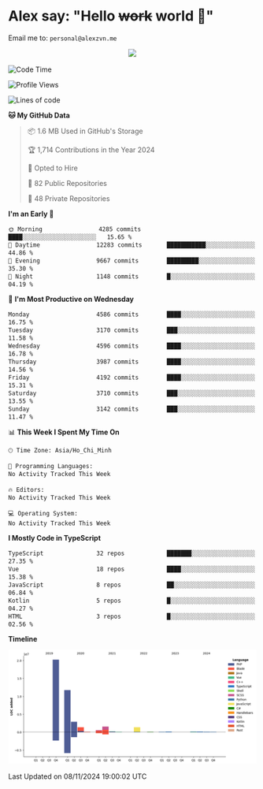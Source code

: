 # Alex say: "Hello ~~work~~ world 🐾"
Email me to: `personal@alexzvn.me`


<p align=center>
  <a href="https://skillicons.dev">
    <img src="https://skillicons.dev/icons?i=ts,js,php,nodejs,bun,vue,nuxt,react,svelte,tauri,laravel,rust,mongodb,docker,electron,redis,rabbitmq,tailwind,git,cloudflare,elysia,mysql,nginx,rollupjs,sentry,ubuntu,yarn,html,css,vite" />
  </a>
</p>

<!--START_SECTION:waka-->
![Code Time](http://img.shields.io/badge/Code%20Time-1%2C066%20hrs%2055%20mins-blue)

![Profile Views](http://img.shields.io/badge/Profile%20Views-0-blue)

![Lines of code](https://img.shields.io/badge/From%20Hello%20World%20I%27ve%20Written-40.7%20million%20lines%20of%20code-blue)

**🐱 My GitHub Data** 

> 📦 1.6 MB Used in GitHub's Storage 
 > 
> 🏆 1,714 Contributions in the Year 2024
 > 
> 💼 Opted to Hire
 > 
> 📜 82 Public Repositories 
 > 
> 🔑 48 Private Repositories 
 > 
**I'm an Early 🐤** 

```text
🌞 Morning                4285 commits        ████░░░░░░░░░░░░░░░░░░░░░   15.65 % 
🌆 Daytime                12283 commits       ███████████░░░░░░░░░░░░░░   44.86 % 
🌃 Evening                9667 commits        █████████░░░░░░░░░░░░░░░░   35.30 % 
🌙 Night                  1148 commits        █░░░░░░░░░░░░░░░░░░░░░░░░   04.19 % 
```
📅 **I'm Most Productive on Wednesday** 

```text
Monday                   4586 commits        ████░░░░░░░░░░░░░░░░░░░░░   16.75 % 
Tuesday                  3170 commits        ███░░░░░░░░░░░░░░░░░░░░░░   11.58 % 
Wednesday                4596 commits        ████░░░░░░░░░░░░░░░░░░░░░   16.78 % 
Thursday                 3987 commits        ████░░░░░░░░░░░░░░░░░░░░░   14.56 % 
Friday                   4192 commits        ████░░░░░░░░░░░░░░░░░░░░░   15.31 % 
Saturday                 3710 commits        ███░░░░░░░░░░░░░░░░░░░░░░   13.55 % 
Sunday                   3142 commits        ███░░░░░░░░░░░░░░░░░░░░░░   11.47 % 
```


📊 **This Week I Spent My Time On** 

```text
🕑︎ Time Zone: Asia/Ho_Chi_Minh

💬 Programming Languages: 
No Activity Tracked This Week

🔥 Editors: 
No Activity Tracked This Week

💻 Operating System: 
No Activity Tracked This Week
```

**I Mostly Code in TypeScript** 

```text
TypeScript               32 repos            ███████░░░░░░░░░░░░░░░░░░   27.35 % 
Vue                      18 repos            ████░░░░░░░░░░░░░░░░░░░░░   15.38 % 
JavaScript               8 repos             ██░░░░░░░░░░░░░░░░░░░░░░░   06.84 % 
Kotlin                   5 repos             █░░░░░░░░░░░░░░░░░░░░░░░░   04.27 % 
HTML                     3 repos             █░░░░░░░░░░░░░░░░░░░░░░░░   02.56 % 
```



**Timeline**

![Lines of Code chart](https://raw.githubusercontent.com/alexzvn/alexzvn/main/assets/bar_graph.png)


 Last Updated on 08/11/2024 19:00:02 UTC
<!--END_SECTION:waka-->
